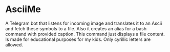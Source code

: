 # AsciiMe
A Telegram bot that listens for incoming image and translates it to an Ascii and fetch these symbols to a file. Also it creates an alias for a bash command with provided caption. This command just displays a file content. Is made for educational purposes for my kids. Only cyrillic letters are allowed.
